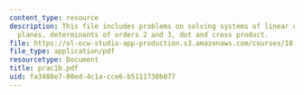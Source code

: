 ```yaml
---
content_type: resource
description: This file includes problems on solving systems of linear equations, lines,
  planes, determinants of orders 2 and 3, dot and cross product.
file: https://ol-ocw-studio-app-production.s3.amazonaws.com/courses/18-02-multivariable-calculus-spring-2006/fa3488e700ed4c1acce6b5111730b077_prac1b.pdf
file_type: application/pdf
resourcetype: Document
title: prac1b.pdf
uid: fa3488e7-00ed-4c1a-cce6-b5111730b077
---
```

